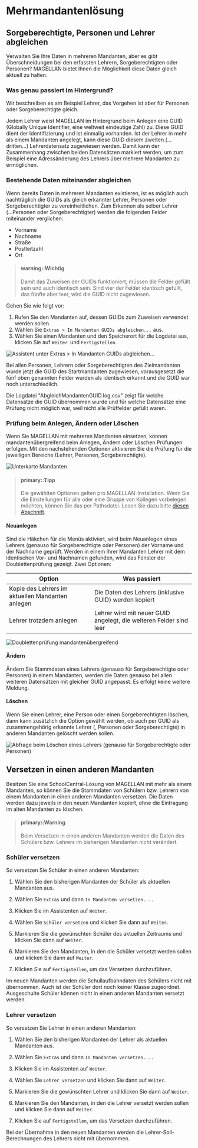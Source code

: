 # Mehrmandantenlösung

## Sorgeberechtigte, Personen und Lehrer abgleichen

Verwalten Sie Ihre Daten in mehreren Mandanten, aber es gibt Überschneidungen bei den erfassten Lehrern, Sorgeberechtigten oder Personen? MAGELLAN bietet Ihnen die Möglichkeit diese Daten gleich aktuell zu halten.

### Was genau passiert im Hintergrund?

Wir beschreiben es am Beispiel Lehrer, das Vorgehen ist aber für Personen oder Sorgeberechtigte gleich.

Jedem Lehrer weist MAGELLAN im Hintergrund beim Anlegen eine GUID (Globally Unique Identifier, eine weltweit eindeutige Zahl) zu. Diese GUID dient der Identifizierung und ist einmalig vorhanden.
Ist der Lehrer in mehr als einem Mandanten angelegt, kann diese GUID diesem zweiten (... dritten...) Lehrerdatensatz zugewiesen werden. Damit kann der Zusammenhang zwischen beiden Datensätzen markiert werden, um zum Beispiel eine Adressänderung des Lehrers über mehrere Mandanten zu ermöglichen.

### Bestehende Daten miteinander abgleichen

Wenn bereits Daten in mehreren Mandanten existieren, ist es möglich auch nachträglich die GUIDs als gleich erkannter Lehrer, Personen oder Sorgeberechtigter zu vereinheitlichen.
Zum Erkennen als selber Lehrer (...Personen oder Sorgeberechtigter) werden die folgenden Felder miteinander verglichen:

* Vorname
* Nachname
* Straße
* Postleitzahl
* Ort

> #### warning::Wichtig
>
> Damit das Zuweisen der GUIDs funktioniert, müssen die Felder gefüllt sein und auch identisch sein. Sind vier der Felder identisch gefüllt, das fünfte aber leer, wird die GUID nicht zugewiesen.

Gehen Sie wie folgt vor:

1. Rufen Sie den Mandanten auf, dessen GUIDs zum Zuweisen verwendet werden sollen.
2. Wählen Sie `Extras > In Mandanten GUIDs abgleichen...` aus.
3. Wählen Sie einen Mandanten und den Speicherort für die Logdatei aus, klicken Sie auf `Weiter `und `Fertigstellen`.

![Assistent unter `Extras > In Mandanten GUIDs abgleichen...` ](/images/mandant_guids_abgleichen.png)

Bei allen Personen, Lehrern oder Sorgeberechtigten des Zielmandanten wurde jetzt die GUID des Startmandanten zugewiesen, vorausgesetzt die fünf oben genannten Felder wurden als identisch erkannt und die GUID war noch unterschiedlich.

Die Logdatei "AbgleichMandantenGUID.log.csv" zeigt für welche Datensätze die GUID übernommen wurde und für welche Datensätze eine Prüfung nicht möglich war, weil nicht alle Prüffelder gefüllt waren.

### Prüfung beim Anlegen, Ändern oder Löschen

Wenn Sie MAGELLAN mit mehreren Mandanten einsetzen, können mandantenübergreifend beim Anlegen, Ändern oder Löschen Prüfungen erfolgen. Mit den nachstehenden Optionen aktivieren Sie die Prüfung für die jeweiligen Bereiche (Lehrer, Personen, Sorgeberechtigte).

![Unterkarte Mandanten](/images/optionen_mandanten.png)

> #### primary::Tipp
>
> Die gewählten Optionen gelten pro MAGELLAN-Installation. Wenn Sie die Einstellungen für alle oder eine Gruppe von Kollegen vorbelegen möchten, können Sie das per Pathsdatei. Lesen Sie dazu bitte [diesen Abschnitt](https://doc.magellan6.stueber.de/installation/die-pathsdatei.html).

#### Neuanlegen

Sind die Häkchen für die Menüs aktiviert, wird beim Neuanlegen eines Lehrers (genauso für Sorgeberechtigte oder Personen) der Vorname und der Nachname geprüft. Werden in einem Ihrer Mandanten Lehrer mit dem identischen Vor- und Nachnamen gefunden, wird das Fenster der Doublettenprüfung gezeigt.
Zwei Optionen:

Option|Was passiert
--|--
Kopie des Lehrers im aktuellen Mandanten anlegen|Die Daten des Lehrers (inklusive GUID) werden kopiert
Lehrer trotzdem anlegen|Lehrer wird mit neuer GUID angelegt, die weiteren Felder sind leer

![Doublettenprüfung mandantenübergreifend](/images/mandant_lehrer_anlegen.png)

#### Ändern

Ändern Sie Stammdaten eines Lehrers (genauso für Sorgeberechtigte oder Personen) in einem Mandanten, werden die Daten genauso bei allen weiteren Datensätzen mit gleicher GUID angepasst. Es erfolgt keine weitere Meldung.

#### Löschen

Wenn Sie einen Lehrer, eine Person oder einen Sorgeberechtigten löschen, dann kann zusätzlich die Option gewählt werden, ob auch per GUID als zusammengehörig erkannte Lehrer (, Personen oder Sorgeberechtigte) in anderen Mandanten gelöscht werden sollen.

![Abfrage beim Löschen eines Lehrers (genauso für Sorgeberechtigte oder Personen)](/images/mandant_lehrer_loeschen.png)

## Versetzen in einen anderen Mandanten

Besitzen Sie eine SchoolCentral-Lösung von MAGELLAN mit mehr als einem Mandanten, so können Sie die Stammdaten von Schülern bzw. Lehrern von einem Mandanten in einen anderen Mandanten versetzen. Die Daten werden dazu jeweils in den neuen Mandanten kopiert, ohne die Eintragung im alten Mandanten zu löschen.

> #### primary::Warning
>
> Beim Versetzen in einen anderen Mandanten werden die Daten des Schülers bzw. Lehrers im bisherigen Mandanten nicht verändert.

### Schüler versetzen

So versetzen Sie Schüler in einen anderen Mandanten:

1. Wählen Sie den bisherigen Mandanten der Schüler als aktuellen Mandanten aus.

2. Wählen Sie `Extras` und dann `In Mandanten versetzen....`

3. Klicken Sie im Assistenten auf `Weiter`.

4. Wählen Sie `Schüler versetzen` und klicken Sie dann auf `Weiter`.

5. Markieren Sie die gewünschten Schüler des aktuellen Zeitraums und klicken Sie dann auf `Weiter`.

6. Markieren Sie den Mandanten, in den die Schüler versetzt werden sollen und klicken Sie dann auf `Weiter`.

7. Klicken Sie auf `Fertigstellen`, um das Versetzen durchzuführen.

Im neuen Mandanten werden die Schullaufbahndaten des Schülers nicht mit übernommen. Auch ist der Schüler dort noch keiner Klasse zugeordnet. Ausgeschulte Schüler können nicht in einen anderen Mandanten versetzt werden.

### Lehrer versetzen

So versetzen Sie Lehrer in einen anderen Mandanten:

1. Wählen Sie den bisherigen Mandanten der Lehrer als aktuellen Mandanten aus.

2. Wählen Sie `Extras` und dann `In Mandanten versetzen....`

3. Klicken Sie im Assistenten auf `Weiter`.

4. Wählen Sie `Lehrer versetzen` und klicken Sie dann auf `Weiter`.

5. Markieren Sie die gewünschten Lehrer und klicken Sie dann auf `Weiter`.

6. Markieren Sie den Mandanten, in den die Lehrer versetzt werden sollen und klicken Sie dann auf `Weiter`.

7. Klicken Sie auf `Fertigstellen`, um das Versetzen durchzuführen.

Bei der Übernahme in den neuen Mandanten werden die Lehrer-Soll-Berechnungen des Lehrers nicht mit übernommen.
